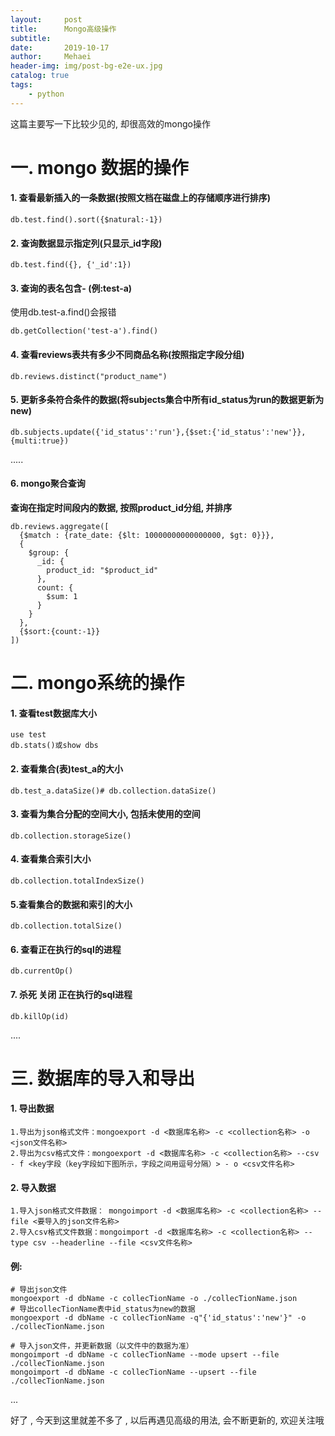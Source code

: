 ```yaml
---
layout:     post
title:      Mongo高级操作
subtitle:   
date:       2019-10-17
author:     Mehaei
header-img: img/post-bg-e2e-ux.jpg
catalog: true
tags:
    - python
---
```

这篇主要写一下比较少见的, 却很高效的mongo操作

# 一. mongo 数据的操作

#### 1. 查看最新插入的一条数据(按照文档在磁盘上的存储顺序进行排序)

```
db.test.find().sort({$natural:-1})
```

#### 2. 查询数据显示指定列(只显示_id字段)

```
db.test.find({}, {'_id':1})
```

#### **3. 查询的表名包含- (例:test-a)**

使用db.test-a.find()会报错

```
db.getCollection('test-a').find()
```

#### 4. 查看reviews表共有多少不同商品名称(按照指定字段分组)

```
db.reviews.distinct("product_name")
```

#### 5. 更新多条符合条件的数据(将subjects集合中所有id_status为run的数据更新为new)

```
db.subjects.update({'id_status':'run'},{$set:{'id_status':'new'}},{multi:true})
```

.....

#### 6. mongo聚合查询

**查询在指定时间段内的数据, 按照product_id分组, 并排序**

```
db.reviews.aggregate([
  {$match : {rate_date: {$lt: 10000000000000000, $gt: 0}}},
  {
    $group: {
      _id: {
        product_id: "$product_id"
      },
      count: {
        $sum: 1
      }
    }
  },
  {$sort:{count:-1}}
])
```

# 二. mongo系统的操作

#### 1. 查看test数据库大小

```
use test
db.stats()或show dbs
```

#### 2. 查看集合(表)test_a的大小

```
db.test_a.dataSize()# db.collection.dataSize()
```

####  3. 查看为集合分配的空间大小, 包括未使用的空间

```
db.collection.storageSize()
```

#### 4. 查看集合索引大小

```
db.collection.totalIndexSize()
```

#### 5.查看集合的数据和索引的大小

```
db.collection.totalSize()
```

#### 6. 查看正在执行的sql的进程

```
db.currentOp() 
```

#### 7. 杀死 关闭 正在执行的sql进程

```
db.killOp(id)
```

....

# 三. 数据库的导入和导出

#### 1. 导出数据

```
1.导出为json格式文件：mongoexport -d <数据库名称> -c <collection名称> -o <json文件名称>
2.导出为csv格式文件：mongoexport -d <数据库名称> -c <collection名称> --csv - f <key字段（key字段如下图所示，字段之间用逗号分隔）> - o <csv文件名称>
```

#### 2. 导入数据

```
1.导入json格式文件数据： mongoimport -d <数据库名称> -c <collection名称> --file <要导入的json文件名称>
2.导入csv格式文件数据：mongoimport -d <数据库名称> -c <collection名称> --type csv --headerline --file <csv文件名称>
```

#### 例:

```
# 导出json文件
mongoexport -d dbName -c collecTionName -o ./collecTionName.json
# 导出collecTionName表中id_status为new的数据
mongoexport -d dbName -c collecTionName -q"{'id_status':'new'}" -o ./collecTionName.json

# 导入json文件，并更新数据（以文件中的数据为准）
mongoimport -d dbName -c collecTionName --mode upsert --file ./collecTionName.json
mongoimport -d dbName -c collecTionName --upsert --file ./collecTionName.json
```

... 

好了 , 今天到这里就差不多了 , 以后再遇见高级的用法, 会不断更新的, 欢迎关注哦

 
